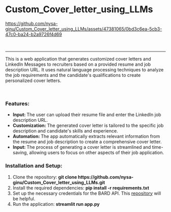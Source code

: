 # Custom_Cover_letter_using_LLMs




https://github.com/nysa-ginu/Custom_Cover_letter_using_LLMs/assets/47381065/0bd3c6ea-5cb3-47c0-ba24-b2a9726f4d69




<br>

<hr>

<p>This is a web application that generates customized cover letters and LinkedIn Messages to recruiters based on a provided resume and job description URL. It uses natural language processing techniques to analyze the job requirements and the candidate's qualifications to create personalized cover letters.</p>

<br>
<h3>Features: </h3>
<ul>
    <li><b>Input: </b>The user can upload their resume file and enter the LinkedIn job description URL.</li>
    <li><b>Customization: </b>The generated cover letter is tailored to the specific job description and candidate's skills and experience.</li>
    <li><b>Automation: </b>The app automatically extracts relevant information from the resume and job description to create a comprehensive cover letter.</li>
    <li><b>Input: </b>The process of generating a cover letter is streamlined and time-saving, allowing users to focus on other aspects of their job application.</li>
</ul>

<h3>Installation and Setup: </h3>
<ol>
    <li>Clone the repository: <b>git clone https://github.com/nysa-ginu/Custom_Cover_letter_using_LLMs.git</b></li>
    <li>Install the required dependencies: <b>pip install -r requirements.txt</b></li>
    <li>Set up the necessary credentials for the BARD API. This <a href="https://github.com/dsdanielpark/Bard-API/tree/main#text-to-speechtts-from-bard">repository</a> will be helpful.</li>
    <li>Run the application: <b>streamlit run app.py</b></li>
</ol>

